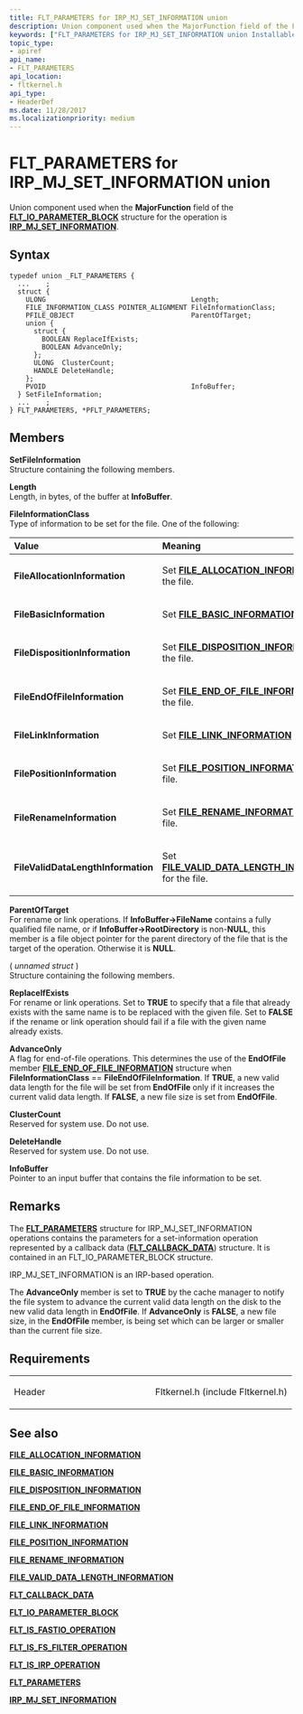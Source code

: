 ```yaml
---
title: FLT_PARAMETERS for IRP_MJ_SET_INFORMATION union
description: Union component used when the MajorFunction field of the FLT\_IO\_PARAMETER\_BLOCK structure for the operation is IRP\_MJ\_SET\_INFORMATION.
keywords: ["FLT_PARAMETERS for IRP_MJ_SET_INFORMATION union Installable File System Drivers", "FLT_PARAMETERS union Installable File System Drivers", "PFLT_PARAMETERS union pointer Installable File System Drivers"]
topic_type:
- apiref
api_name:
- FLT_PARAMETERS
api_location:
- fltkernel.h
api_type:
- HeaderDef
ms.date: 11/28/2017
ms.localizationpriority: medium
---
```


# FLT\_PARAMETERS for IRP\_MJ\_SET\_INFORMATION union


Union component used when the **MajorFunction** field of the [**FLT\_IO\_PARAMETER\_BLOCK**](/windows-hardware/drivers/ddi/fltkernel/ns-fltkernel-_flt_io_parameter_block) structure for the operation is [**IRP\_MJ\_SET\_INFORMATION**](irp-mj-set-information.md).

## Syntax

```ManagedCPlusPlus
typedef union _FLT_PARAMETERS {
  ...    ;
  struct {
    ULONG                                    Length;
    FILE_INFORMATION_CLASS POINTER_ALIGNMENT FileInformationClass;
    PFILE_OBJECT                             ParentOfTarget;
    union {
      struct {
        BOOLEAN ReplaceIfExists;
        BOOLEAN AdvanceOnly;
      };
      ULONG  ClusterCount;
      HANDLE DeleteHandle;
    };
    PVOID                                    InfoBuffer;
  } SetFileInformation;
  ...    ;
} FLT_PARAMETERS, *PFLT_PARAMETERS;
```

## Members

**SetFileInformation**  
Structure containing the following members.

**Length**  
Length, in bytes, of the buffer at **InfoBuffer**.

**FileInformationClass**  
Type of information to be set for the file. One of the following:

<table>
<colgroup>
<col width="50%" />
<col width="50%" />
</colgroup>
<thead>
<tr class="header">
<th align="left">Value</th>
<th align="left">Meaning</th>
</tr>
</thead>
<tbody>
<tr class="odd">
<td align="left"><p><strong>FileAllocationInformation</strong></p></td>
<td align="left"><p>Set <a href="/windows-hardware/drivers/ddi/ntifs/ns-ntifs-_file_allocation_information" data-raw-source="[&lt;strong&gt;FILE_ALLOCATION_INFORMATION&lt;/strong&gt;](/windows-hardware/drivers/ddi/ntifs/ns-ntifs-_file_allocation_information)"><strong>FILE_ALLOCATION_INFORMATION</strong></a> for the file.</p></td>
</tr>
<tr class="even">
<td align="left"><p><strong>FileBasicInformation</strong></p></td>
<td align="left"><p>Set <a href="/windows-hardware/drivers/ddi/wdm/ns-wdm-_file_basic_information" data-raw-source="[&lt;strong&gt;FILE_BASIC_INFORMATION&lt;/strong&gt;](/windows-hardware/drivers/ddi/wdm/ns-wdm-_file_basic_information)"><strong>FILE_BASIC_INFORMATION</strong></a> for the file.</p></td>
</tr>
<tr class="odd">
<td align="left"><p><strong>FileDispositionInformation</strong></p></td>
<td align="left"><p>Set <a href="/windows-hardware/drivers/ddi/ntddk/ns-ntddk-_file_disposition_information" data-raw-source="[&lt;strong&gt;FILE_DISPOSITION_INFORMATION&lt;/strong&gt;](/windows-hardware/drivers/ddi/ntddk/ns-ntddk-_file_disposition_information)"><strong>FILE_DISPOSITION_INFORMATION</strong></a> for the file.</p></td>
</tr>
<tr class="even">
<td align="left"><p><strong>FileEndOfFileInformation</strong></p></td>
<td align="left"><p>Set <a href="/windows-hardware/drivers/ddi/ntddk/ns-ntddk-_file_end_of_file_information" data-raw-source="[&lt;strong&gt;FILE_END_OF_FILE_INFORMATION&lt;/strong&gt;](/windows-hardware/drivers/ddi/ntddk/ns-ntddk-_file_end_of_file_information)"><strong>FILE_END_OF_FILE_INFORMATION</strong></a> for the file.</p></td>
</tr>
<tr class="odd">
<td align="left"><p><strong>FileLinkInformation</strong></p></td>
<td align="left"><p>Set <a href="/windows-hardware/drivers/ddi/ntifs/ns-ntifs-_file_link_information" data-raw-source="[&lt;strong&gt;FILE_LINK_INFORMATION&lt;/strong&gt;](/windows-hardware/drivers/ddi/ntifs/ns-ntifs-_file_link_information)"><strong>FILE_LINK_INFORMATION</strong></a> for the file.</p></td>
</tr>
<tr class="even">
<td align="left"><p><strong>FilePositionInformation</strong></p></td>
<td align="left"><p>Set <a href="/windows-hardware/drivers/ddi/wdm/ns-wdm-_file_position_information" data-raw-source="[&lt;strong&gt;FILE_POSITION_INFORMATION&lt;/strong&gt;](/windows-hardware/drivers/ddi/wdm/ns-wdm-_file_position_information)"><strong>FILE_POSITION_INFORMATION</strong></a> for the file.</p></td>
</tr>
<tr class="odd">
<td align="left"><p><strong>FileRenameInformation</strong></p></td>
<td align="left"><p>Set <a href="/windows-hardware/drivers/ddi/ntifs/ns-ntifs-_file_rename_information" data-raw-source="[&lt;strong&gt;FILE_RENAME_INFORMATION&lt;/strong&gt;](/windows-hardware/drivers/ddi/ntifs/ns-ntifs-_file_rename_information)"><strong>FILE_RENAME_INFORMATION</strong></a> for the file.</p></td>
</tr>
<tr class="even">
<td align="left"><p><strong>FileValidDataLengthInformation</strong></p></td>
<td align="left"><p>Set <a href="/windows-hardware/drivers/ddi/ntddk/ns-ntddk-_file_valid_data_length_information" data-raw-source="[&lt;strong&gt;FILE_VALID_DATA_LENGTH_INFORMATION&lt;/strong&gt;](/windows-hardware/drivers/ddi/ntddk/ns-ntddk-_file_valid_data_length_information)"><strong>FILE_VALID_DATA_LENGTH_INFORMATION</strong></a> for the file.</p></td>
</tr>
</tbody>
</table>

 

**ParentOfTarget**  
For rename or link operations. If **InfoBuffer-&gt;FileName** contains a fully qualified file name, or if **InfoBuffer-&gt;RootDirectory** is non-**NULL**, this member is a file object pointer for the parent directory of the file that is the target of the operation. Otherwise it is **NULL**.

( *unnamed struct* )  
Structure containing the following members.

**ReplaceIfExists**  
For rename or link operations. Set to **TRUE** to specify that a file that already exists with the same name is to be replaced with the given file. Set to **FALSE** if the rename or link operation should fail if a file with the given name already exists.

**AdvanceOnly**  
A flag for end-of-file operations. This determines the use of the **EndOfFile** member [**FILE\_END\_OF\_FILE\_INFORMATION**](/windows-hardware/drivers/ddi/ntddk/ns-ntddk-_file_end_of_file_information) structure when **FileInformationClass** == **FileEndOfFileInformation**. If **TRUE**, a new valid data length for the file will be set from **EndOfFile** only if it increases the current valid data length. If **FALSE**, a new file size is set from **EndOfFile**.

**ClusterCount**  
Reserved for system use. Do not use.

**DeleteHandle**  
Reserved for system use. Do not use.

**InfoBuffer**  
Pointer to an input buffer that contains the file information to be set.

## Remarks

The [**FLT\_PARAMETERS**](/windows-hardware/drivers/ddi/fltkernel/ns-fltkernel-_flt_parameters) structure for IRP\_MJ\_SET\_INFORMATION operations contains the parameters for a set-information operation represented by a callback data ([**FLT\_CALLBACK\_DATA**](/windows-hardware/drivers/ddi/fltkernel/ns-fltkernel-_flt_callback_data)) structure. It is contained in an FLT\_IO\_PARAMETER\_BLOCK structure.

IRP\_MJ\_SET\_INFORMATION is an IRP-based operation.

The **AdvanceOnly** member is set to **TRUE** by the cache manager to notify the file system to advance the current valid data length on the disk to the new valid data length in **EndOfFile**. If **AdvanceOnly** is **FALSE**, a new file size, in the **EndOfFile** member, is being set which can be larger or smaller than the current file size.

## Requirements

<table>
<colgroup>
<col width="50%" />
<col width="50%" />
</colgroup>
<tbody>
<tr class="odd">
<td align="left"><p>Header</p></td>
<td align="left">Fltkernel.h (include Fltkernel.h)</td>
</tr>
</tbody>
</table>

## See also


[**FILE\_ALLOCATION\_INFORMATION**](/windows-hardware/drivers/ddi/ntifs/ns-ntifs-_file_allocation_information)

[**FILE\_BASIC\_INFORMATION**](/windows-hardware/drivers/ddi/wdm/ns-wdm-_file_basic_information)

[**FILE\_DISPOSITION\_INFORMATION**](/windows-hardware/drivers/ddi/ntddk/ns-ntddk-_file_disposition_information)

[**FILE\_END\_OF\_FILE\_INFORMATION**](/windows-hardware/drivers/ddi/ntddk/ns-ntddk-_file_end_of_file_information)

[**FILE\_LINK\_INFORMATION**](/windows-hardware/drivers/ddi/ntifs/ns-ntifs-_file_link_information)

[**FILE\_POSITION\_INFORMATION**](/windows-hardware/drivers/ddi/wdm/ns-wdm-_file_position_information)

[**FILE\_RENAME\_INFORMATION**](/windows-hardware/drivers/ddi/ntifs/ns-ntifs-_file_rename_information)

[**FILE\_VALID\_DATA\_LENGTH\_INFORMATION**](/windows-hardware/drivers/ddi/ntddk/ns-ntddk-_file_valid_data_length_information)

[**FLT\_CALLBACK\_DATA**](/windows-hardware/drivers/ddi/fltkernel/ns-fltkernel-_flt_callback_data)

[**FLT\_IO\_PARAMETER\_BLOCK**](/windows-hardware/drivers/ddi/fltkernel/ns-fltkernel-_flt_io_parameter_block)

[**FLT\_IS\_FASTIO\_OPERATION**](/windows-hardware/drivers/ddi/index)

[**FLT\_IS\_FS\_FILTER\_OPERATION**](/previous-versions/ff544648(v=vs.85))

[**FLT\_IS\_IRP\_OPERATION**](/previous-versions/ff544654(v=vs.85))

[**FLT\_PARAMETERS**](/windows-hardware/drivers/ddi/fltkernel/ns-fltkernel-_flt_parameters)

[**IRP\_MJ\_SET\_INFORMATION**](irp-mj-set-information.md)

